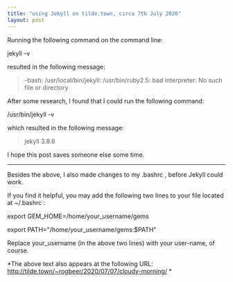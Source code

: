 ```yaml
---
title: "using Jekyll on tilde.town, circa 7th July 2020"
layout: post
---
```


Running the following command on the command line:

jekyll -v

resulted in the following message:

> -bash: /usr/local/bin/jekyll: /usr/bin/ruby2.5: bad interpreter: No such file or directory

After some research, I found that I could run the following command:

/usr/bin/jekyll -v

which resulted in the following message:

> jekyll 3.8.6

I hope this post saves someone else some time.

---

Besides the above, I also made changes to my .bashrc , before Jekyll could work.

If you find it helpful, you may add the following two lines to your file located
at ~/.bashrc :

export GEM_HOME=/home/your_username/gems

export PATH="/home/your_username/gems:$PATH"

Replace your_username (in the above two lines) with your user-name, of course.

*The above text also appears at the following URL: http://tilde.town/~rogbeer/2020/07/07/cloudy-morning/ *
